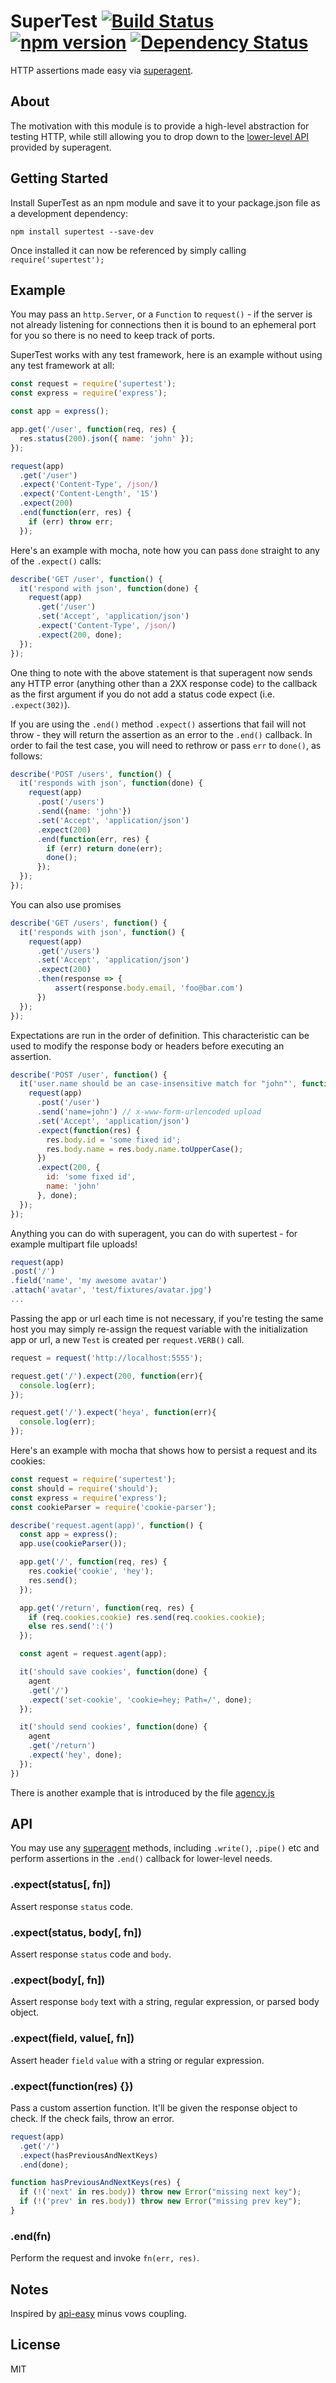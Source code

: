 # SuperTest [![Build Status](https://travis-ci.org/visionmedia/supertest.svg?branch=master)](https://travis-ci.org/visionmedia/supertest) [![npm version](https://badge.fury.io/js/supertest.svg)](https://www.npmjs.com/package/supertest) [![Dependency Status](https://david-dm.org/visionmedia/supertest/status.svg)](https://david-dm.org/visionmedia/supertest)

  HTTP assertions made easy via [superagent](http://github.com/visionmedia/superagent).

## About

  The motivation with this module is to provide a high-level abstraction for testing
  HTTP, while still allowing you to drop down to the [lower-level API](https://visionmedia.github.io/superagent/) provided by superagent.

## Getting Started

  Install SuperTest as an npm module and save it to your package.json file as a development dependency:
  ```
npm install supertest --save-dev
  ```

  Once installed it can now be referenced by simply calling ```require('supertest');```

## Example

  You may pass an `http.Server`, or a `Function` to `request()` - if the server is not
  already listening for connections then it is bound to an ephemeral port for you so
  there is no need to keep track of ports.

  SuperTest works with any test framework, here is an example without using any
  test framework at all:

```js
const request = require('supertest');
const express = require('express');

const app = express();

app.get('/user', function(req, res) {
  res.status(200).json({ name: 'john' });
});

request(app)
  .get('/user')
  .expect('Content-Type', /json/)
  .expect('Content-Length', '15')
  .expect(200)
  .end(function(err, res) {
    if (err) throw err;
  });
```

  Here's an example with mocha, note how you can pass `done` straight to any of the `.expect()` calls:

```js
describe('GET /user', function() {
  it('respond with json', function(done) {
    request(app)
      .get('/user')
      .set('Accept', 'application/json')
      .expect('Content-Type', /json/)
      .expect(200, done);
  });
});
```

One thing to note with the above statement is that superagent now sends any HTTP
error (anything other than a 2XX response code) to the callback as the first argument if
you do not add a status code expect (i.e. `.expect(302)`).

  If you are using the `.end()` method `.expect()` assertions that fail will
  not throw - they will return the assertion as an error to the `.end()` callback. In
  order to fail the test case, you will need to rethrow or pass `err` to `done()`, as follows:

```js
describe('POST /users', function() {
  it('responds with json', function(done) {
    request(app)
      .post('/users')
      .send({name: 'john'})
      .set('Accept', 'application/json')
      .expect(200)
      .end(function(err, res) {
        if (err) return done(err);
        done();
      });
  });
});
```

You can also use promises

```js
describe('GET /users', function() {
  it('responds with json', function() {
    request(app)
      .get('/users')
      .set('Accept', 'application/json')
      .expect(200)
      .then(response => {
          assert(response.body.email, 'foo@bar.com')
      })
  });
});
```

  Expectations are run in the order of definition. This characteristic can be used
  to modify the response body or headers before executing an assertion.

```js
describe('POST /user', function() {
  it('user.name should be an case-insensitive match for "john"', function(done) {
    request(app)
      .post('/user')
      .send('name=john') // x-www-form-urlencoded upload
      .set('Accept', 'application/json')
      .expect(function(res) {
        res.body.id = 'some fixed id';
        res.body.name = res.body.name.toUpperCase();
      })
      .expect(200, {
        id: 'some fixed id',
        name: 'john'
      }, done);
  });
});
```

Anything you can do with superagent, you can do with supertest - for example multipart file uploads!

```js
request(app)
.post('/')
.field('name', 'my awesome avatar')
.attach('avatar', 'test/fixtures/avatar.jpg')
...
```

  Passing the app or url each time is not necessary, if you're testing
  the same host you may simply re-assign the request variable with the
  initialization app or url, a new `Test` is created per `request.VERB()` call.

```js
request = request('http://localhost:5555');

request.get('/').expect(200, function(err){
  console.log(err);
});

request.get('/').expect('heya', function(err){
  console.log(err);
});
```
  Here's an example with mocha that shows how to persist a request and its cookies:

```js
const request = require('supertest');
const should = require('should');
const express = require('express');
const cookieParser = require('cookie-parser');

describe('request.agent(app)', function() {
  const app = express();
  app.use(cookieParser());

  app.get('/', function(req, res) {
    res.cookie('cookie', 'hey');
    res.send();
  });

  app.get('/return', function(req, res) {
    if (req.cookies.cookie) res.send(req.cookies.cookie);
    else res.send(':(')
  });

  const agent = request.agent(app);

  it('should save cookies', function(done) {
    agent
    .get('/')
    .expect('set-cookie', 'cookie=hey; Path=/', done);
  });

  it('should send cookies', function(done) {
    agent
    .get('/return')
    .expect('hey', done);
  });
})
```
  There is another example that is introduced by the file [agency.js](https://github.com/visionmedia/superagent/blob/master/test/node/agency.js)

## API

  You may use any [superagent](http://github.com/visionmedia/superagent) methods,
  including `.write()`, `.pipe()` etc and perform assertions in the `.end()` callback
  for lower-level needs.

### .expect(status[, fn])

  Assert response `status` code.

### .expect(status, body[, fn])

  Assert response `status` code and `body`.

### .expect(body[, fn])

  Assert response `body` text with a string, regular expression, or
  parsed body object.

### .expect(field, value[, fn])

  Assert header `field` `value` with a string or regular expression.

### .expect(function(res) {})

  Pass a custom assertion function. It'll be given the response object to check. If the check fails, throw an error.

  ```js
  request(app)
    .get('/')
    .expect(hasPreviousAndNextKeys)
    .end(done);

  function hasPreviousAndNextKeys(res) {
    if (!('next' in res.body)) throw new Error("missing next key");
    if (!('prev' in res.body)) throw new Error("missing prev key");
  }
  ```

### .end(fn)

  Perform the request and invoke `fn(err, res)`.

## Notes

  Inspired by [api-easy](https://github.com/flatiron/api-easy) minus vows coupling.

## License

  MIT
